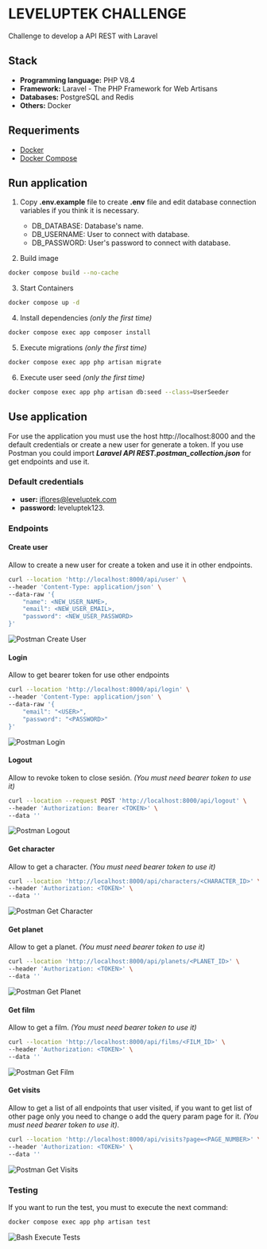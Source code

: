 # LEVELUPTEK CHALLENGE
Challenge to develop a API REST with Laravel

## Stack
- **Programming language:** PHP V8.4
- **Framework:** Laravel - The PHP Framework for Web Artisans
- **Databases:** PostgreSQL and Redis
- **Others:** Docker

## Requeriments
- [Docker](https://www.docker.com)
- [Docker Compose](https://docs.docker.com/compose)

## Run application

1. Copy **.env.example** file to create **.env** file and edit database connection variables if you think it is necessary.
    * DB_DATABASE: Database's name.
    * DB_USERNAME: User to connect with database.
    * DB_PASSWORD: User's password to connect with database.

2. Build image
```bash
docker compose build --no-cache
```

3. Start Containers
```bash
docker compose up -d
```

4. Install dependencies *(only the first time)*
```bash
docker compose exec app composer install
```

5. Execute migrations *(only the first time)*
```bash
docker compose exec app php artisan migrate
```

6. Execute user seed *(only the first time)*
```bash
docker compose exec app php artisan db:seed --class=UserSeeder
```

## Use application

For use the application you must use the host http://localhost:8000 and the default credentials or create a new user for generate a token.
If you use Postman you could import ***Laravel API REST.postman_collection.json*** for get endpoints and use it.

### Default credentials

- **user:** iflores@leveluptek.com
- **password:** leveluptek123.

### Endpoints

#### Create user
Allow to create a new user for create a token and use it in other endpoints.

```bash
curl --location 'http://localhost:8000/api/user' \
--header 'Content-Type: application/json' \
--data-raw '{
    "name": <NEW_USER_NAME>,
    "email": <NEW_USER_EMAIL>,
    "password": <NEW_USER_PASSWORD>
}'
```

![Postman Create User](./readme-files/endpoint-create-user.png)

#### Login
Allow to get bearer token for use other endpoints

```bash
curl --location 'http://localhost:8000/api/login' \
--header 'Content-Type: application/json' \
--data-raw '{
    "email": "<USER>",
    "password": "<PASSWORD>"
}'
```

![Postman Login](./readme-files/endpoint-login.png)

#### Logout
Allow to revoke token to close sesión. *(You must need bearer token to use it)*

```bash
curl --location --request POST 'http://localhost:8000/api/logout' \
--header 'Authorization: Bearer <TOKEN>' \
--data ''
```

![Postman Logout](./readme-files/endpoint-logout.png)

#### Get character
Allow to get a character. *(You must need bearer token to use it)*

```bash
curl --location 'http://localhost:8000/api/characters/<CHARACTER_ID>' \
--header 'Authorization: <TOKEN>' \
--data ''
```

![Postman Get Character](./readme-files/endpoint-get-character.png)

#### Get planet
Allow to get a planet. *(You must need bearer token to use it)*

```bash
curl --location 'http://localhost:8000/api/planets/<PLANET_ID>' \
--header 'Authorization: <TOKEN>' \
--data ''
```

![Postman Get Planet](./readme-files/endpoint-get-planet.png)

#### Get film
Allow to get a film. *(You must need bearer token to use it)*

```bash
curl --location 'http://localhost:8000/api/films/<FILM_ID>' \
--header 'Authorization: <TOKEN>' \
--data ''
```

![Postman Get Film](./readme-files/endpoint-get-film.png)

#### Get visits
Allow to get a list of all endpoints that user visited, if you want to get list of other page
only you need to change o add the query param page for it. *(You must need bearer token to use it)*.

```bash
curl --location 'http://localhost:8000/api/visits?page=<PAGE_NUMBER>' \
--header 'Authorization: <TOKEN>' \
--data ''
```

![Postman Get Visits](./readme-files/endpoint-get-visits.png)

### Testing

If you want to run the test, you must to execute the next command:

```bash
docker compose exec app php artisan test
```
![Bash Execute Tests](./readme-files/testing.png)

